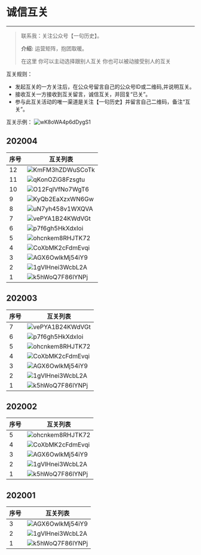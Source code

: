 # 诚信互关
---
> 联系我：关注公众号【一句历史】。
>
> **介绍:** 运营矩阵，抱团取暖。
>
>在这里 你可以主动选择跟别人互关  你也可以被动接受别人的互关

互关规则：

* 发起互关的一方关注后，在公众号留言自己的公众号ID或二维码,并说明互关。
* 接收互关一方接收到互关留言，诚信互关，并回复“已关”。
* 参与此互关活动的唯一渠道是关注【一句历史】并留言自己二维码，备注“互关”。

互关示例：
![wK8oWA4p6dDygS1](https://i.loli.net/2020/04/12/wK8oWA4p6dDygS1.jpg ':size=200x400')

## 202004

| 序号 | 互关列表 |
| --- | --- |
| 12 | ![KmFM3hZDWuSCoTk](https://i.loli.net/2020/04/13/KmFM3hZDWuSCoTk.png) |
| 11 | ![qKonOZiG8Fzsgtu](https://i.loli.net/2020/04/13/qKonOZiG8Fzsgtu.png) |
| 10 | ![O12FqlVfNo7WgT6](https://i.loli.net/2020/04/12/O12FqlVfNo7WgT6.png) |
| 9 | ![KyQb2EaXzxWN6Gw](https://i.loli.net/2020/04/12/KyQb2EaXzxWN6Gw.png) |
| 8 | ![uN7yh458v1WXQVA](https://i.loli.net/2020/04/12/uN7yh458v1WXQVA.png) |
| 7 | ![vePYA1B24KWdVGt](https://i.loli.net/2020/04/12/vePYA1B24KWdVGt.png) |
| 6 | ![p7f6gh5HkXdxIoi](https://i.loli.net/2020/04/12/p7f6gh5HkXdxIoi.png) |
| 5 | ![ohcnkem8RHJTK72](https://i.loli.net/2020/04/12/ohcnkem8RHJTK72.png) |
| 4 | ![CoXbMK2cFdmEvqi](https://i.loli.net/2020/04/12/CoXbMK2cFdmEvqi.png)|
| 3 | ![AGX6OwlkMj54iY9](https://i.loli.net/2020/04/12/AGX6OwlkMj54iY9.png) |
| 2 | ![1gVlHnei3WcbL2A](https://i.loli.net/2020/04/12/1gVlHnei3WcbL2A.png)|
| 1 | ![k5hWoQ7F86lYNPj](https://i.loli.net/2020/04/12/k5hWoQ7F86lYNPj.png) |

## 202003

| 序号 | 互关列表 |
| --- | --- |
| 7 | ![vePYA1B24KWdVGt](https://i.loli.net/2020/04/12/vePYA1B24KWdVGt.png) |
| 6 | ![p7f6gh5HkXdxIoi](https://i.loli.net/2020/04/12/p7f6gh5HkXdxIoi.png) |
| 5 | ![ohcnkem8RHJTK72](https://i.loli.net/2020/04/12/ohcnkem8RHJTK72.png) |
| 4 | ![CoXbMK2cFdmEvqi](https://i.loli.net/2020/04/12/CoXbMK2cFdmEvqi.png)|
| 3 | ![AGX6OwlkMj54iY9](https://i.loli.net/2020/04/12/AGX6OwlkMj54iY9.png) |
| 2 | ![1gVlHnei3WcbL2A](https://i.loli.net/2020/04/12/1gVlHnei3WcbL2A.png)|
| 1 | ![k5hWoQ7F86lYNPj](https://i.loli.net/2020/04/12/k5hWoQ7F86lYNPj.png) |

## 202002

| 序号 | 互关列表 |
| --- | --- |
| 5 | ![ohcnkem8RHJTK72](https://i.loli.net/2020/04/12/ohcnkem8RHJTK72.png) |
| 4 | ![CoXbMK2cFdmEvqi](https://i.loli.net/2020/04/12/CoXbMK2cFdmEvqi.png)|
| 3 | ![AGX6OwlkMj54iY9](https://i.loli.net/2020/04/12/AGX6OwlkMj54iY9.png) |
| 2 | ![1gVlHnei3WcbL2A](https://i.loli.net/2020/04/12/1gVlHnei3WcbL2A.png)|
| 1 | ![k5hWoQ7F86lYNPj](https://i.loli.net/2020/04/12/k5hWoQ7F86lYNPj.png) |

## 202001

| 序号 | 互关列表 |
| --- | --- |
| 3 | ![AGX6OwlkMj54iY9](https://i.loli.net/2020/04/12/AGX6OwlkMj54iY9.png) |
| 2 | ![1gVlHnei3WcbL2A](https://i.loli.net/2020/04/12/1gVlHnei3WcbL2A.png)|
| 1 | ![k5hWoQ7F86lYNPj](https://i.loli.net/2020/04/12/k5hWoQ7F86lYNPj.png) |